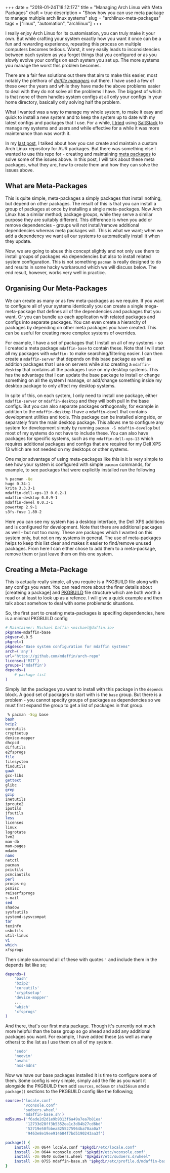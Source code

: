 +++
date = "2018-01-24T18:12:17Z"
title = "Managing Arch Linux with Meta Packages"
draft = true
description = "Show how you can use meta package to manage multiple arch linux systems"
slug = "archlinux-meta-packages"
tags = ["linux", "automation", "archlinux"]
+++

I really enjoy Arch Linux for its customisation, you can truly make it your own. But while crafting your system exactly how you want it once can be a fun and rewarding experience, repeating this process on multiple computers becomes tedious. Worst, it very easily leads to inconsistencies between each system as you forget things that you configured or as you slowly evolve your configs on each system you set up. The more systems you manage the worst this problem becomes.

There are a fair few solutions out there that aim to make this easier, most notably the plethora of *[dotfile managers]* out there. I have used a few of these over the years and while they have made the above problems easier to deal with they do not solve all the problems I have. The biggest of which is that none of them handles system configs at all only your configs in your home directory, basically only solving half the problem.

What I wanted was a way to manage my whole system, to make it easy and quick to install a new system and to keep the system up to date with my latest configs and packages that I use. For a while, [I tried][salt-arch] using [SaltStack] to manage my systems and users and while effective for a while it was more maintenance than was worth it.

In my [last post], I talked about how you can create and maintain a custom Arch Linux repository for AUR packages. But there was something else I wanted to use this repo for - creating and maintaining [meta packages] to solve some of the issues above.  In this post, I will talk about these meta packages, what they are, how to create them and how they can solve the issues above.

[dotfile managers]: https://wiki.archlinux.org/index.php/Dotfiles 
[SaltStack]: https://saltstack.com/
[salt-arch]: https://github.com/mdaffin/salt-arch
[last post]: /blog/archlinux-repo-in-aws-bucket/
[meta packages]: https://wiki.archlinux.org/index.php/creating_packages#Meta_packages_and_groups

## What are Meta-Packages

This is quite simple, meta-packages a simply packages that install nothing, but depend on other packages. The result of this is that you can install a group of packages at once by installing a single meta-packages. Now Arch Linux has a similar method; package groups, while they serve a similar purpose they are suitably different. This difference is when you add or remove dependencies - groups will not install/remove additional dependencies whereas meta packages will. This is what we want; when we add a dependency we want all our systems to automatically install it when they update.

Now, we are going to abuse this concept slightly and not only use them to install groups of packages via dependencies but also to install related system configuration. This is not something `pacman` is really designed to do and results in some hacky workaround which we will discuss below. The end result, however, works very well in practice.

## Organising Our Meta-Packages

We can create as many or as few meta-packages as we require. If you want to configure all of your systems identically you can create a single mega-meta-package that defines all of the dependencies and packages that you want. Or you can bundle up each application with related packages and configs into separate packages. You can even create a hierarchy of packages by depending on other meta packages you have created. This can be useful for creating more complex systems of overrides.

For example, I have a set of packages that I install on all of my systems - so I created a meta package `mdaffin-base` to contain these. Note that I will start all my packages with `mdaffin-` to make searching/filtering easier. I can then create a `mdaffin-server` that depends on this base package as well as addition packages that I use on servers while also creating a `mdaffin-desktop` that contains all the packages I use on my desktop systems. This has the advantage that I can update the base package to install or change something on all the system I manage, or add/change something inside my desktop package to only affect my desktop systems.

In spite of this, on each system, I only need to install one package, either `mdaffin-server` or `mdaffin-desktop` and they will both pull in the base configs.  But you can also separate packages orthogonally, for example in addition to the `mdaffin-desktop` I have a `mdaffin-devel` that contains development utilities and tools. This package can be installed alongside, or separately from the main desktop package. This allows me to configure any system for development simply by running `pacman -S mdaffin-develop` but most of my systems do not have to include these. You can also have packages for specific systems, such as my `mdaffin-dell-xps-13` which requires additional packages and configs that are required for my Dell XPS 13 which are not needed on my desktops or other systems.

One major advantage of using meta-packages like this is it is very simple to see how your system is configured with simple `pacman` commands, for example, to see packages that were explicitly installed run the following

```bash
% pacman -Qe
hugo 0.34-1
krita 3.3.3-1
mdaffin-dell-xps-13 0.0.2-1
mdaffin-desktop 0.0.9-1
mdaffin-devel 0.0.3-1
powertop 2.9-1
s3fs-fuse 1.80-2
```

Here you can see my system has a desktop interface, the Dell XPS additions and is configured for development. Note that there are additional packages as well - but not too many. These are packages which I wanted on this system only, but not on my systems in general. The use of meta-packages helps to keep this list clear and makes it easier to find/remove unused packages. From here I can either chose to add them to a meta-package, remove them or just leave them on this one system.

## Creating a Meta-Package

This is actually really simple, all you require is a PKGBUILD file along with any configs you want. You can read more about the finer details about [createing a package] and [PKGBUILD] file structure which are both worth a read or at least to look up as a refence. I will give a quick example and then talk about somehow to deal with some problematic situations.

So, the first part to creating meta-packages is specifing dependencies, here is a minimal PKGBUILD config 

```bash
# Maintainer: Michael Daffin <michael@daffin.io>
pkgname=mdaffin-base
pkgver=0.0.5
pkgrel=1
pkgdesc="Base system configuration for mdaffin systems"
arch=('any')
url="https://github.com/mdaffin/arch-repo"
license=('MIT')
groups=('mdaffin')
depends=(
    # package list
)
```

Simply list the packages you want to install with this package in the `depends` block. A good set of packages to start with is the `base` group. But there is a problem - you cannot specify groups of packages as dependencies so we must first expand the group to get a list of packages in that group.

```bash
 % pacman -Sqg base                                                                                                                       :(
bash
bzip2
coreutils
cryptsetup
device-mapper
dhcpcd
diffutils
e2fsprogs
file
filesystem
findutils
gawk
gcc-libs
gettext
glibc
grep
gzip
inetutils
iproute2
iputils
jfsutils
less
licenses
linux
logrotate
lvm2
man-db
man-pages
mdadm
nano
netctl
pacman
pciutils
pcmciautils
perl
procps-ng
psmisc
reiserfsprogs
s-nail
sed
shadow
sysfsutils
systemd-sysvcompat
tar
texinfo
usbutils
util-linux
vi
which
xfsprogs
```

Then simple sourround all of these with quotes `'`  and include them in the depends list like so;

```bash
depends=(
    'bash'
    'bzip2'
    'coreutils'
    'cryptsetup'
    'device-mapper'
    ...
    'which'
    'xfsprogs'
)
```

And there, that's our first meta package. Though it's currently not much more helpful than the base group so go ahead and add any additional packages you want. 
For example, I have added these (as well as many others) to the list as I use them on all of my system.

```bash
    'sudo'
    'neovim'
    'avahi'
    'nss-mdns'
```

Now we have our base packages installed it is time to configure some of them. Some config is very simple, simply add the file as you want it alongside the PKGBUILD then add `sources`, `md5sum` or `sha256sum` and a `package()` sections to  the PKGBUILD config like the following;

```bash
source=('locale.conf'
        'vconsole.conf'
        'sudoers.wheel'
        'mdaffin-base.sh')
md5sums=('f6ade2d2d1e9b9313f6a49a7ea7b81ea'
         '12733d28ff3b5352ea1c3d84b27cd6bd'
         '52719e50fbbea8255275964ba70aa0a7'
         '9463e8e19ee914684f7bd5190243aa3f')

package() {
    install -Dm 0644 locale.conf "$pkgdir/etc/locale.conf"
    install -Dm 0644 vconsole.conf "$pkgdir/etc/vconsole.conf"
    install -Dm 0640 sudoers.wheel "$pkgdir/etc/sudoers.d/wheel"
    install -Dm 0755 mdaffin-base.sh "$pkgdir/etc/profile.d/mdaffin-base.sh"
}
```

[creating a package]: https://wiki.archlinux.org/index.php/creating_packages#Meta_packages_and_groups
[PKGBUILD]: https://wiki.archlinux.org/index.php/PKGBUILD